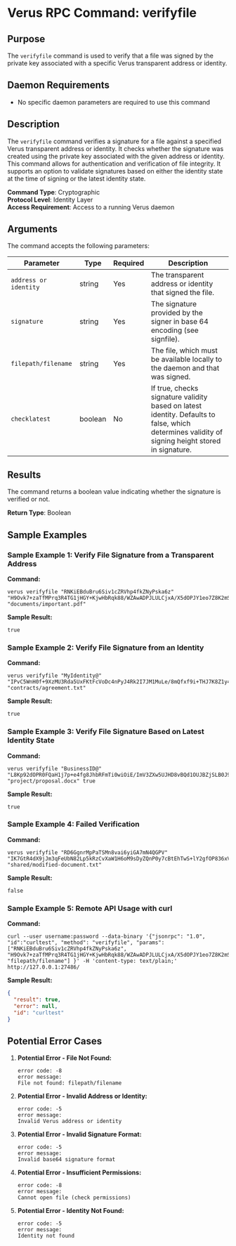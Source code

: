 # Verus RPC Command: verifyfile

## Purpose
The `verifyfile` command is used to verify that a file was signed by the private key associated with a specific Verus transparent address or identity.

## Daemon Requirements
- No specific daemon parameters are required to use this command

## Description
The `verifyfile` command verifies a signature for a file against a specified Verus transparent address or identity. It checks whether the signature was created using the private key associated with the given address or identity. This command allows for authentication and verification of file integrity. It supports an option to validate signatures based on either the identity state at the time of signing or the latest identity state.

**Command Type**: Cryptographic  
**Protocol Level**: Identity Layer  
**Access Requirement**: Access to a running Verus daemon

## Arguments
The command accepts the following parameters:

| Parameter | Type | Required | Description |
|-----------|------|----------|-------------|
| `address or identity` | string | Yes | The transparent address or identity that signed the file. |
| `signature` | string | Yes | The signature provided by the signer in base 64 encoding (see signfile). |
| `filepath/filename` | string | Yes | The file, which must be available locally to the daemon and that was signed. |
| `checklatest` | boolean | No | If true, checks signature validity based on latest identity. Defaults to false, which determines validity of signing height stored in signature. |

## Results
The command returns a boolean value indicating whether the signature is verified or not.

**Return Type**: Boolean

## Sample Examples

### Sample Example 1: Verify File Signature from a Transparent Address

**Command:**
```
verus verifyfile "RNKiEBduBru6Siv1cZRVhp4fkZNyPska6z" "H9Ovk7+zaTfMPrq3R4TG1jHGY+KjwHbRqk88/WZAwADPJLULCjxA/X5dOPJY1eo7Z8K2mS+dtLHcMND8AbN+YAE=" "documents/important.pdf"
```

**Sample Result:**
```
true
```

### Sample Example 2: Verify File Signature from an Identity

**Command:**
```
verus verifyfile "MyIdentity@" "IPvC5WnH0f+9XzMU3Rda5UxFKtFcVoDc4nPyJ4Rk2I7JM1MuLe/8mQfxf9i+THJ7K8Z1y4WMUCqFMfPeYM+1qVU=" "contracts/agreement.txt"
```

**Sample Result:**
```
true
```

### Sample Example 3: Verify File Signature Based on Latest Identity State

**Command:**
```
verus verifyfile "BusinessID@" "L8Kp92dOPR0FQaH1j7p+e4fg8JhbRFmTi0wiOiE/ImV3ZXw5UJHD8vBQd1OUJBZjSLB0J9rTc35TqJHNuZ2aJkK=" "project/proposal.docx" true
```

**Sample Result:**
```
true
```

### Sample Example 4: Failed Verification

**Command:**
```
verus verifyfile "RD6GgnrMpPaTSMn8vai6yiGA7mN4QGPV" "IK7GtR4dX9jJm3qFeUbN82Lp5kRzCvXaW1H6oM9sDyZQnP0y7cBtEhTwS+lY2gfOP836xVi1LdXm4r9zeIutMhA=" "shared/modified-document.txt"
```

**Sample Result:**
```
false
```

### Sample Example 5: Remote API Usage with curl

**Command:**
```
curl --user username:password --data-binary '{"jsonrpc": "1.0", "id":"curltest", "method": "verifyfile", "params": ["RNKiEBduBru6Siv1cZRVhp4fkZNyPska6z", "H9Ovk7+zaTfMPrq3R4TG1jHGY+KjwHbRqk88/WZAwADPJLULCjxA/X5dOPJY1eo7Z8K2mS+dtLHcMND8AbN+YAE=", "filepath/filename"] }' -H 'content-type: text/plain;' http://127.0.0.1:27486/
```

**Sample Result:**
```json
{
  "result": true,
  "error": null,
  "id": "curltest"
}
```

## Potential Error Cases

1. **Potential Error - File Not Found:**
   ```
   error code: -8
   error message:
   File not found: filepath/filename
   ```

2. **Potential Error - Invalid Address or Identity:**
   ```
   error code: -5
   error message:
   Invalid Verus address or identity
   ```

3. **Potential Error - Invalid Signature Format:**
   ```
   error code: -5
   error message:
   Invalid base64 signature format
   ```

4. **Potential Error - Insufficient Permissions:**
   ```
   error code: -8
   error message:
   Cannot open file (check permissions)
   ```

5. **Potential Error - Identity Not Found:**
   ```
   error code: -5
   error message:
   Identity not found
   ```
